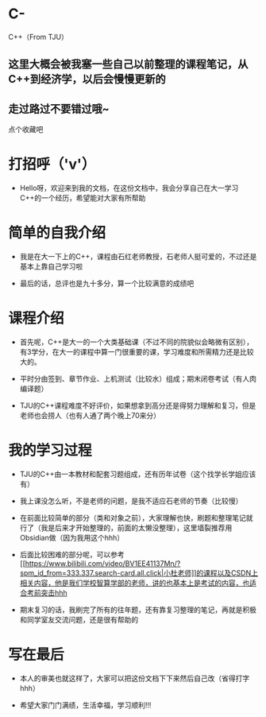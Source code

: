 # C-
C++（From TJU）

这里大概会被我塞一些自己以前整理的课程笔记，从C++到经济学，以后会慢慢更新的
---
走过路过不要错过哦~
---
点个收藏吧

# 打招呼（'v'）

- Hello呀，欢迎来到我的文档，在这份文档中，我会分享自己在大一学习C++的一个经历，希望能对大家有所帮助

# 简单的自我介绍

- 我是在大一下上的C++，课程由石红老师教授，石老师人挺可爱的，不过还是基本上靠自己学习啦

- 最后的话，总评也是九十多分，算一个比较满意的成绩吧


# 课程介绍

- 首先呢，C++是大一的一个大类基础课（不过不同的院貌似会略微有区别），有3学分，在大一的课程中算一门很重要的课，学习难度和所需精力还是比较大的。

- 平时分由签到、章节作业、上机测试（比较水）组成；期末闭卷考试（有人肉编译题）

- TJU的C++课程难度不好评价，如果想拿到高分还是得努力理解和复习，但是老师也会捞人（也有人通了两个晚上70来分）

# 我的学习过程

- TJU的C++由一本教材和配套习题组成，还有历年试卷（这个找学长学姐应该有）

- 我上课没怎么听，不是老师的问题，是我不适应石老师的节奏（比较慢）

- 在前面比较简单的部分（类和对象之前），大家理解也快，刷题和整理笔记就行了（我是后来才开始整理的，前面的太懒没整理），这里墙裂推荐用Obsidian做（因为我用这个hhh）

- 后面比较困难的部分呢，可以参考[[https://www.bilibili.com/video/BV1EE41137Mn/?spm_id_from=333.337.search-card.all.click|小杜老师]]的课程以及CSDN上相关内容，他是我们学校智算学部的老师，讲的也基本上是考试的内容，也适合考前突击hhh

- 期末复习的话，我刷完了所有的往年题，还有靠复习整理的笔记，再就是积极和同学室友交流问题，还是很有帮助的


# 写在最后

- 本人的审美也就这样了，大家可以把这份文档下下来然后自己改（省得打字hhh）

- 希望大家门门满绩，生活幸福，学习顺利!!!
